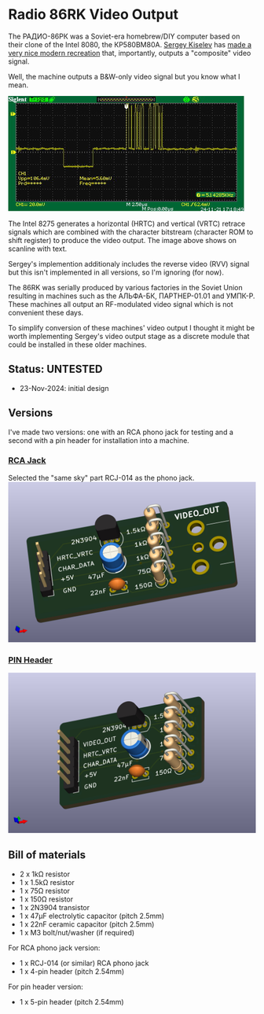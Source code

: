 # Radio 86RK Video Output
The РАДИО-86РК was a Soviet-era homebrew/DIY computer based on their clone of the Intel 8080, the КР580ВМ80А.  [Sergey Kiselev](https://github.com/skiselev) has [made a very nice modern recreation](https://github.com/skiselev/radio-86rk) that, importantly, outputs a "composite" video signal.<br>

Well, the machine outputs a B&W-only video signal but you know what I mean.<br>

![86RK video signal](86RK_video_signal.jpg)

The Intel 8275 generates a horizontal (HRTC) and vertical (VRTC) retrace signals which are combined with the character bitstream (character ROM to shift register) to produce the video output.  The image above shows on scanline with text.<br>

Sergey's implemention additionaly includes the reverse video (RVV) signal but this isn't implemented in all versions, so I'm ignoring (for now).<br>

The 86RK was serially produced by various factories in the Soviet Union resulting in machines such as the АЛЬФА-БК, ПАРТНЕР-01.01 and УМПК-Р.  These machines all output an RF-modulated video signal which is not convenient these days. <br>

To simplify conversion of these machines' video output I thought it might be worth implementing Sergey's video output stage as a discrete module that could be installed in these older machines.<br>

## Status: UNTESTED
- 23-Nov-2024: initial design

## Versions
I've made two versions: one with an RCA phono jack for testing and a second with a pin header for installation into a machine.

### [RCA Jack](/RCA_output/)
Selected the "same sky" part RCJ-014 as the phono jack.<br>
![RCA Jack version](86RK_Video_RCA.jpg)

### [PIN Header](/Pin_header_output/)
![Pin header version](86RK_Video_Pin.jpg)

## Bill of materials
- 2 x 1kΩ resistor
- 1 x 1.5kΩ resistor
- 1 x 75Ω resistor
- 1 x 150Ω resistor
- 1 x 2N3904 transistor
- 1 x 47µF electrolytic capacitor (pitch 2.5mm)
- 1 x 22nF ceramic capacitor (pitch 2.5mm)
- 1 x M3 bolt/nut/washer (if required)

For RCA phono jack version:
- 1 x RCJ-014 (or similar) RCA phono jack
- 1 x 4-pin header (pitch 2.54mm)

For pin header version:
- 1 x 5-pin header (pitch 2.54mm)
